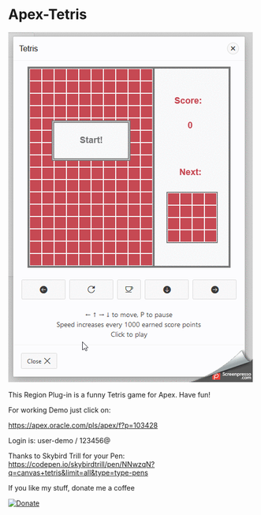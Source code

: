  # Apex-Tetris

![Screenshot](https://github.com/RonnyWeiss/Apex-Tetris/blob/master/screenshot.gif?raw=true)

This Region Plug-in is a funny Tetris game for Apex. Have fun!

For working Demo just click on:

https://apex.oracle.com/pls/apex/f?p=103428

Login is: user-demo / 123456@

Thanks to Skybird Trill for your Pen: https://codepen.io/skybirdtrill/pen/NNwzqN?q=canvas+tetris&limit=all&type=type-pens

If you like my stuff, donate me a coffee

[![Donate](https://img.shields.io/badge/Donate-PayPal-green.svg)](https://www.paypal.me/RonnyW1)
